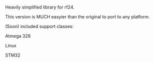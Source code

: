 Heavily simplified library for rf24.

This version is MUCH easyier than the original to port to any platform.

(Soon) included support classes:

Atmega 328

Linux

STM32